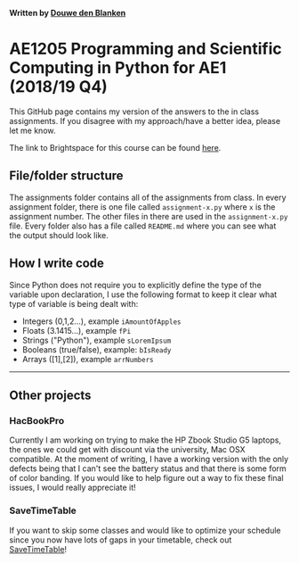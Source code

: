 **Written by [Douwe den Blanken](https://www.linkedin.com/in/douwedenblanken/)**

# AE1205 Programming and Scientific Computing in Python for AE1 (2018/19 Q4)

This GitHub page contains my version of the answers to the in class assignments. If you disagree with my approach/have a better idea, please let me know.

The link to Brightspace for this course can be found [here](https://brightspace.tudelft.nl/d2l/home/133502).

## File/folder structure

The assignments folder contains all of the assignments from class. In every assignment folder, there is one file called `assignment-x.py` where `x` is the assignment number. The other files in there are used in the `assignment-x.py` file. Every folder also has a file called `README.md` where you can see what the output should look like.

## How I write code

Since Python does not require you to explicitly define the type of the variable upon declaration, I use the following format to keep it clear what type of variable is being dealt with:

* Integers (0,1,2...), example `iAmountOfApples`
* Floats (3.1415...), example `fPi`
* Strings ("Python"), example `sLoremIpsum`
* Booleans (true/false), example: `bIsReady`
* Arrays ([1],[2]), example `arrNumbers`

***

## Other projects

### HacBookPro

Currently I am working on trying to make the HP Zbook Studio G5 laptops, the ones we could get with discount via the university, Mac OSX compatible. At the moment of writing, I have a working version with the only defects being that I can't see the battery status and that there is some form of color banding. If you would like to help figure out a way to fix these final issues, I would really appreciate it!

### SaveTimeTable

If you want to skip some classes and would like to optimize your schedule since you now have lots of gaps in your timetable, check out [SaveTimeTable](https://douwe.xyz/savetimetable/)!